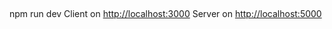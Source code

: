 ##

npm run dev
Client on [http://localhost:3000](http://localhost:3000)
Server on [http://localhost:5000](http://localhost:5000)